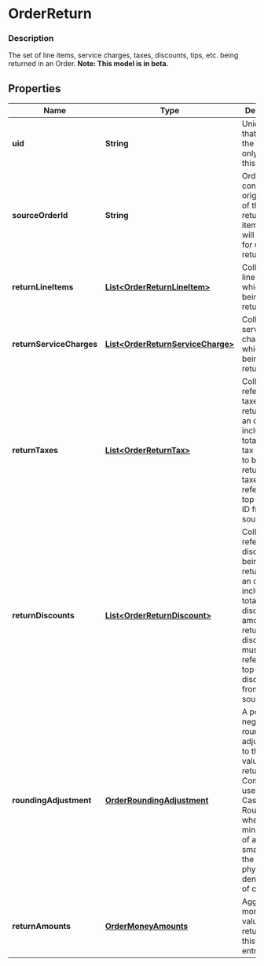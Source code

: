 
# OrderReturn

### Description

The set of line items, service charges, taxes, discounts, tips, etc. being returned in an Order.
**Note: This model is in beta.**

## Properties
Name | Type | Description | Notes
------------ | ------------- | ------------- | -------------
**uid** | **String** | Unique ID that identifies the return only within this order. |  [optional]
**sourceOrderId** | **String** | Order which contains the original sale of these returned line items. This will be unset for unlinked returns. |  [optional]
**returnLineItems** | [**List&lt;OrderReturnLineItem&gt;**](OrderReturnLineItem.md) | Collection of line items which are being returned. |  [optional]
**returnServiceCharges** | [**List&lt;OrderReturnServiceCharge&gt;**](OrderReturnServiceCharge.md) | Collection of service charges which are being returned. |  [optional]
**returnTaxes** | [**List&lt;OrderReturnTax&gt;**](OrderReturnTax.md) | Collection of references to taxes being returned for an order, including the total applied tax amount to be returned. The taxes must reference a top-level tax ID from the source order. |  [optional]
**returnDiscounts** | [**List&lt;OrderReturnDiscount&gt;**](OrderReturnDiscount.md) | Collection of references to discounts being returned for an order, including the total applied discount amount to be returned. The discounts must reference a top-level discount ID from the source order. |  [optional]
**roundingAdjustment** | [**OrderRoundingAdjustment**](OrderRoundingAdjustment.md) | A positive or negative rounding adjustment to the total value being returned. Commonly used to apply Cash Rounding when the minimum unit of account is smaller than the lowest physical denomination of currency. |  [optional]
**returnAmounts** | [**OrderMoneyAmounts**](OrderMoneyAmounts.md) | Aggregate monetary value being returned by this Return entry. |  [optional]



